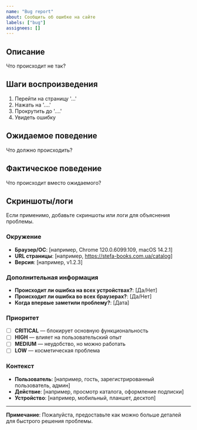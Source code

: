 ```yaml
---
name: "Bug report"
about: Сообщить об ошибке на сайте
labels: ["bug"]
assignees: []
---
```


## Описание
Что происходит не так?

## Шаги воспроизведения
1. Перейти на страницу '...'
2. Нажать на '....'
3. Прокрутить до '....'
4. Увидеть ошибку

## Ожидаемое поведение
Что должно происходить?

## Фактическое поведение
Что происходит вместо ожидаемого?

## Скриншоты/логи
Если применимо, добавьте скриншоты или логи для объяснения проблемы.

### Окружение
- **Браузер/ОС**: [например, Chrome 120.0.6099.109, macOS 14.2.1]
- **URL страницы**: [например, https://stefa-books.com.ua/catalog]
- **Версия**: [например, v1.2.3]

### Дополнительная информация
- **Происходит ли ошибка на всех устройствах?**: [Да/Нет]
- **Происходит ли ошибка во всех браузерах?**: [Да/Нет]
- **Когда впервые заметили проблему?**: [Дата]

### Приоритет
- [ ] **CRITICAL** — блокирует основную функциональность
- [ ] **HIGH** — влияет на пользовательский опыт
- [ ] **MEDIUM** — неудобство, но можно работать
- [ ] **LOW** — косметическая проблема

### Контекст
- **Пользователь**: [например, гость, зарегистрированный пользователь, админ]
- **Действие**: [например, просмотр каталога, оформление подписки]
- **Устройство**: [например, мобильный, планшет, десктоп]

---

**Примечание**: Пожалуйста, предоставьте как можно больше деталей для быстрого решения проблемы.
